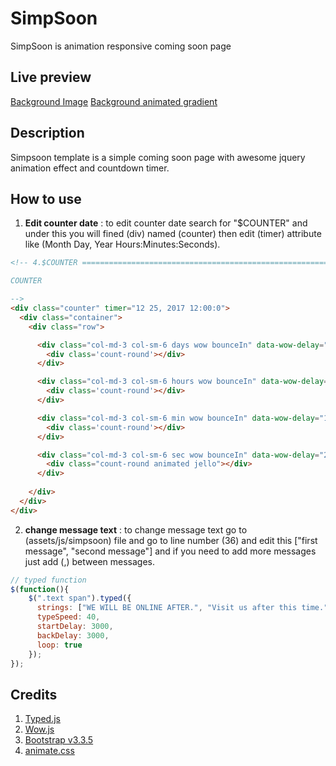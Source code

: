 # SimpSoon
SimpSoon is animation responsive coming soon page

## Live preview
[Background Image](http://demo.eadhassan.com/simpsoon)
[Background animated gradient](http://demo.eadhassan.com/simpsoon/index-animation-bg.html)

## Description
Simpsoon template is a simple coming soon page with awesome jquery animation effect and countdown timer.

## How to use
1.  **Edit counter date** : to edit counter date search for "$COUNTER"
    and under this you will fined (div) named (counter)
    then edit (timer) attribute like (Month Day, Year Hours:Minutes:Seconds).
```html
<!-- 4.$COUNTER ====================================================================

COUNTER

-->
<div class="counter" timer="12 25, 2017 12:00:0">
  <div class="container">
    <div class="row">

      <div class="col-md-3 col-sm-6 days wow bounceIn" data-wow-delay="1.3s">
        <div class='count-round'></div>
      </div>

      <div class="col-md-3 col-sm-6 hours wow bounceIn" data-wow-delay="1.6s">
        <div class='count-round'></div>
      </div>

      <div class="col-md-3 col-sm-6 min wow bounceIn" data-wow-delay="1.9s">
        <div class='count-round'></div>
      </div>

      <div class="col-md-3 col-sm-6 sec wow bounceIn" data-wow-delay="2.1s">
        <div class="count-round animated jello"></div>
      </div>
      
    </div>
  </div>
</div>
```

2.  **change message text** : to change message text go to (assets/js/simpsoon) file
    and go to line number (36) and edit this ["first message", "second message"]
    and if you need to add more messages just add (,) between messages.
```javascript
// typed function
$(function(){
    $(".text span").typed({
      strings: ["WE WILL BE ONLINE AFTER.", "Visit us after this time."],
      typeSpeed: 40,
      startDelay: 3000,
      backDelay: 3000,
      loop: true
    });
});
```

## Credits
1. [Typed.js](http://www.mattboldt.com/demos/typed-js/)
2. [Wow.js](http://mynameismatthieu.com/WOW/)
3. [Bootstrap v3.3.5](http://getbootstrap.com)
4. [animate.css](https://daneden.github.io/animate.css/)
